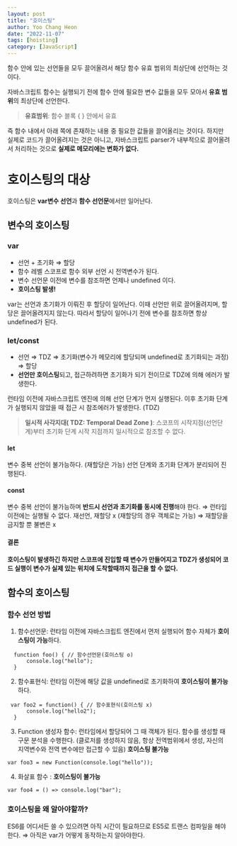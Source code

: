 ```yaml
---
layout: post
title: "호이스팅"
author: Yoo Chang Heon
date: "2022-11-07"
tags: [hoisting]
category: [JavaScript]
---
```


함수 안에 있는 선언들을 모두 끌어올려서 해당 함수 유효 범위의 최상단에 선언하는 것이다.

자바스크립트 함수는 실행되기 전에 함수 안에 필요한 변수 값들을 모두 모아서 **유효 범위**의 최상단에 선언한다.

> **유효범위**: 함수 블록 { } 안에서 유효

즉 함수 내에서 아래 쪽에 존재하는 내용 중 필요한 값들을 끌어올리는 것이다.
하지만 실제로 코드가 끌어올려지는 것은 아니고, 자바스크립트 parser가 내부적으로 끌어올려서 처리하는 것으로 **실제로 메모리에는 변화가 없다.**

# 호이스팅의 대상

호이스팅은 **var변수 선언**과 **함수 선언문**에서만 일어난다.

## 변수의 호이스팅

### var

- 선언 + 초기화 $\Rightarrow$ 할당
- 함수 레벨 스코프로 함수 외부 선언 시 전역변수가 된다.
- 변수 선언문 이전에 변수를 참조하면 언제나 undefined 이다.
- **호이스팅 발생!**

var는 선언과 초기화가 이뤄진 후 할당이 일어난다.
이때 선언만 위로 끌어올려지며, 할당은 끌어올려지지 않는다.
따라서 할당이 일어나기 전에 변수를 참조하면 항상 undefined가 된다.

### let/const

- 선언 $\Rightarrow$ TDZ $\Rightarrow$ 초기화(변수가 메모리에 할당되며 undefined로 초기화되는 과정) $\Rightarrow$ 할당
- **선언만 호이스팅**되고, 접근하려하면 초기화가 되기 전이므로 TDZ에 의해 에러가 발생한다.

런타임 이전에 자바스크립트 엔진에 의해 선언 단계가 먼저 실행된다. 이후 초기화 단계가 실행되지 않았을 때 접근 시 참조에러가 발생한다. (TDZ)

> **일시적 사각지대( TDZ: Temporal Dead Zone )**: 스코프의 시작지점(선언단계)부터 초기화 단계 시작 지점까지 일시적으로 참조할 수 없다.

#### let

변수 중복 선언이 불가능하다. (재할당은 가능)
선언 단계와 초기화 단계가 분리되어 진행된다.

#### const

변수 중복 선언이 불가능하며 **반드시 선언과 초기화를 동시에 진행**해야 한다. $\Rightarrow$ 런타임 이전에는 실행될 수 없다.
재선언, 재할당 x (재할당의 경우 객체로는 가능) $\Rightarrow$ 재할당을 금지할 뿐 불변은 x

#### 결론

**호이스팅이 발생하긴 하지만 스코프에 진입할 때 변수가 만들어지고 TDZ가 생성되어 코드 실행이 변수가 실제 있는 위치에 도착할때까지 접근을 할 수 없다.**

## 함수의 호이스팅

### 함수 선언 방법

1. 함수선언문: 런타임 이전에 자바스크립트 엔진에서 먼저 실행되어 함수 자체가 **호이스팅이 가능**하다.

```
  function foo() { // 함수선언문(호이스팅 o)
      console.log("hello");
  }
```

2. 함수표현식: 런타임 이전에 해당 값을 undefined로 초기화하여 **호이스팅이 불가능**하다.

```
 var foo2 = function() { // 함수표현식(호이스팅 x)
      console.log("hello2");
  }
```

3. Function 생성자 함수: 런타임에서 할당되어 그 때 객체가 된다. 함수를 생성할 때 구문 분석을 수행한다. (클로저를 생성하지 않음, 항상 전역범위에서 생성, 자신의 지역변수와 전역 변수에만 접근할 수 있음) **호이스팅 불가능**

```
var foo3 = new Function(console.log("hello"));
```

4. 화살표 함수 : **호이스팅이 불가능**

```
var foo4 = () => console.log("bar");
```

### 호이스팅을 왜 알아야할까?

ES6를 어디서든 쓸 수 있으려면 아직 시간이 필요하므로 ES5로 트랜스 컴파일을 해야한다. $\Rightarrow$ 아직은 var가 어떻게 동작하는지 알아야한다.
